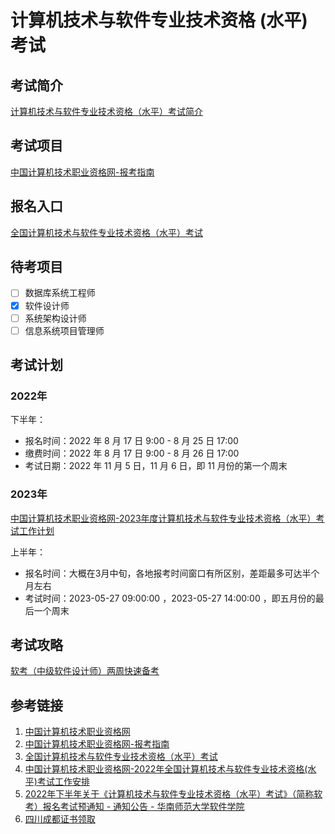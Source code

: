 # 计算机技术与软件专业技术资格 (水平) 考试

## 考试简介

[计算机技术与软件专业技术资格（水平）考试简介](https://www.ruankao.org.cn/introduction)

## 考试项目

[中国计算机技术职业资格网-报考指南]( https://www.ruankao.org.cn/platform )
## 报名入口

[全国计算机技术与软件专业技术资格（水平）考试](https://bm.ruankao.org.cn/sign/welcome)

## 待考项目

- [ ] 数据库系统工程师
- [x] 软件设计师
- [ ] 系统架构设计师
- [ ] 信息系统项目管理师

## 考试计划

### 2022年

下半年：
- 报名时间：2022 年 8 月 17 日 9:00 - 8 月 25 日 17:00
- 缴费时间：2022 年 8 月 17 日 9:00 - 8 月 26 日 17:00
- 考试日期：2022 年 11 月 5 日，11 月 6 日，即 11 月份的第一个周末

### 2023年

[中国计算机技术职业资格网-2023年度计算机技术与软件专业技术资格（水平）考试工作计划](https://www.ruankao.org.cn/arrange/details?id=100002230207144833542290)

上半年：
- 报名时间：大概在3月中旬，各地报考时间窗口有所区别，差距最多可达半个月左右
- 考试时间：2023-05-27 09:00:00 ，2023-05-27 14:00:00 ，即五月份的最后一个周末

## 考试攻略

[软考（中级软件设计师）两周快速备考](https://www.bilibili.com/video/BV1ZX4y1K7HL)

## 参考链接

1. [中国计算机技术职业资格网](https://www.ruankao.org.cn/)
2. [中国计算机技术职业资格网-报考指南](https://www.ruankao.org.cn/platform)
3. [全国计算机技术与软件专业技术资格（水平）考试](https://bm.ruankao.org.cn/sign/welcome)
4. [中国计算机技术职业资格网-2022年全国计算机技术与软件专业技术资格(水平)考试工作安排](https://www.ruankao.org.cn/arrange/details?id=100002220222103726231705)
6. [2022年下半年关于《计算机技术与软件专业技术资格（水平）考试》（简称软考）报名考试预通知 - 通知公告 - 华南师范大学软件学院](http://ss.scnu.edu.cn/a/20220701/3773.html)
7. [四川成都证书领取](https://cdpta.cdrsigc.com/frt/student/login.do)
